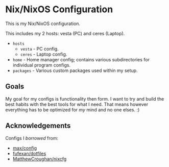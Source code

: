 # Nix/NixOS Configuration

This is my Nix/NixOS configuration.

This includes my 2 hosts: vesta (PC) and ceres (Laptop).

- `hosts`
    - `vesta` - PC config.
    - `ceres` - Laptop config.
- `home` - Home manager config; contains various subdirectories for individual program configs.
- `packages` - Various custom packages used within my setup.

## Goals

My goal for my configs is functionality then form. I want to try and build the
best habits with the best tools for what I need. That means however everything
has to be optimized for *my* mind and no one elses. :)

## Acknowledgements

Configs I *borrowed* from:

- [max/config](https://git.privatevoid.net/max/config)
- [fufexan/dotfiles](https://github.com/fufexan/dotfiles)
- [MatthewCroughan/nixcfg](https://github.com/MatthewCroughan/nixcfg)
